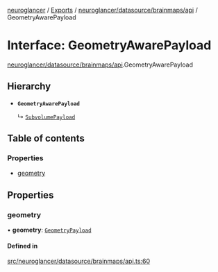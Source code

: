 [neuroglancer](../README.md) / [Exports](../modules.md) / [neuroglancer/datasource/brainmaps/api](../modules/neuroglancer_datasource_brainmaps_api.md) / GeometryAwarePayload

# Interface: GeometryAwarePayload

[neuroglancer/datasource/brainmaps/api](../modules/neuroglancer_datasource_brainmaps_api.md).GeometryAwarePayload

## Hierarchy

- **`GeometryAwarePayload`**

  ↳ [`SubvolumePayload`](neuroglancer_datasource_brainmaps_api.SubvolumePayload.md)

## Table of contents

### Properties

- [geometry](neuroglancer_datasource_brainmaps_api.GeometryAwarePayload.md#geometry)

## Properties

### geometry

• **geometry**: [`GeometryPayload`](neuroglancer_datasource_brainmaps_api.GeometryPayload.md)

#### Defined in

[src/neuroglancer/datasource/brainmaps/api.ts:60](https://github.com/ActiveBrainAtlas2/neuroglancer/blob/91617476/src/neuroglancer/datasource/brainmaps/api.ts#L60)
